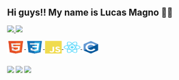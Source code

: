 ## Hi guys!! My name is Lucas Magno 👩‍🚀 
<div>
    <a href="https://github.com/lucasmgn">
    <img height="180em" src="https://github-readme-stats.vercel.app/api?username=lucasmgn&show_icons=true&theme=chartreuse-dark&include_all_commits=true&count_private=true"/>       <img height="180em" src="https://github-readme-stats.vercel.app/api/top-langs/?username=lucasmgn&layout=compact&langs_count=7&theme=chartreuse-dark"/>
</div>
 <div style="display: inline_block"><br>
      <img align="center" alt="Lucas-HTML" height="30" width="40"
        src="https://raw.githubusercontent.com/devicons/devicon/master/icons/html5/html5-original.svg">
      <img align="center" alt="Lucas-CSS" height="30" width="40"
        src="https://raw.githubusercontent.com/devicons/devicon/master/icons/css3/css3-original.svg">
    <img align="center" alt="Lucas-Js" height="30" width="40"
        src="https://raw.githubusercontent.com/devicons/devicon/master/icons/javascript/javascript-plain.svg">
    <img align="center" alt="Lucas-React" height="30" width="40"
        src="https://raw.githubusercontent.com/devicons/devicon/master/icons/react/react-original.svg">
    <img align="center" alt="Lucas-C" height="30" width="40"
       src="https://raw.githubusercontent.com/devicons/devicon/master/icons/c/c-original.svg">
</div>
    
##
    
<div>
    <a href="https://www.instagram.com/lucas_magno26/" target="_blank"><img
            src="https://img.shields.io/badge/-Instagram-%23E4405F?style=for-the-badge&logo=instagram&logoColor=white"
            target="_blank"></a>
    <a href="mailto:lucasmagno695@gmail.com"><img
            src="https://img.shields.io/badge/Gmail-D14836?style=for-the-badge&logo=gmail&logoColor=white"
            target="_blank"></a>
    <a href="https://www.linkedin.com/in/lucas-magno-454aa8204/" target="_blank"><img
            src="https://img.shields.io/badge/-LinkedIn-%230077B5?style=for-the-badge&logo=linkedin&logoColor=white"
            target="_blank"></a>
    

</div>

 
